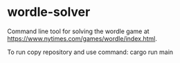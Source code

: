 # wordle-solver

Command line tool for solving the wordle game at https://www.nytimes.com/games/wordle/index.html. 

To run copy repository and use command:
cargo run main
